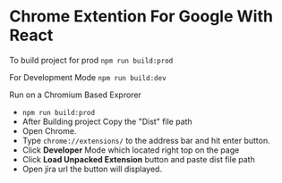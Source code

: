 # Chrome Extention For Google With React

To build project for prod `npm run build:prod `

For Development Mode  `npm run build:dev`

Run on a Chromium Based Exprorer
* `npm run build:prod`
* After Building project Copy the "Dist" file path
* Open Chrome.
* Type `chrome://extensions/` to the address bar and hit enter button.
* Click **Developer** Mode which located right top on the page
* Click **Load Unpacked Extension** button and paste dist file path
* Open jira url the button will displayed.
